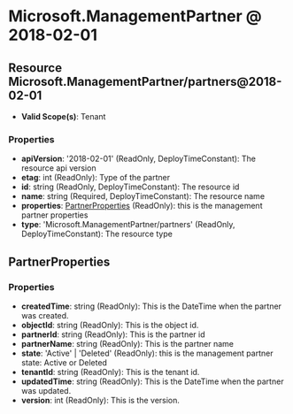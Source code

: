 # Microsoft.ManagementPartner @ 2018-02-01

## Resource Microsoft.ManagementPartner/partners@2018-02-01
* **Valid Scope(s)**: Tenant
### Properties
* **apiVersion**: '2018-02-01' (ReadOnly, DeployTimeConstant): The resource api version
* **etag**: int (ReadOnly): Type of the partner
* **id**: string (ReadOnly, DeployTimeConstant): The resource id
* **name**: string (Required, DeployTimeConstant): The resource name
* **properties**: [PartnerProperties](#partnerproperties) (ReadOnly): this is the management partner properties
* **type**: 'Microsoft.ManagementPartner/partners' (ReadOnly, DeployTimeConstant): The resource type

## PartnerProperties
### Properties
* **createdTime**: string (ReadOnly): This is the DateTime when the partner was created.
* **objectId**: string (ReadOnly): This is the object id.
* **partnerId**: string (ReadOnly): This is the partner id
* **partnerName**: string (ReadOnly): This is the partner name
* **state**: 'Active' | 'Deleted' (ReadOnly): this is the management partner state: Active or Deleted
* **tenantId**: string (ReadOnly): This is the tenant id.
* **updatedTime**: string (ReadOnly): This is the DateTime when the partner was updated.
* **version**: int (ReadOnly): This is the version.

